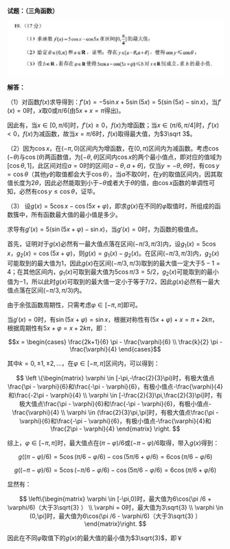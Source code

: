 
**试题：（三角函数）**

![](assets/2025年全国新课标Ⅰ卷/2025全国1卷数学最后一题.jpg)

**解答：**

（1）对函数$f(x)$求导得到：$f'(x) = -5\sin x + 5\sin (5x) = 5(\sin (5x) - \sin x)$，当$f'(x) = 0$时，$x$取$0$或$\pi / 6$(由$5x+x=\pi$得出)。

因此有，当$x \in [0,\pi / 6]$时，$f'(x) \ge 0$，$f(x)$为增函数；当$x \in (\pi / 6, \pi /4]$时，$f'(x) < 0$，$f(x)$为减函数，故当$x=\pi /6$时，$f(x)$取得最大值，为$3\sqrt 3$。

（2）因为$\cos x$，在$(-\pi,0)$区间内为增函数，在$(0,\pi)$区间内为减函数。考虑$\cos (-\theta )$与$\cos (\theta)$两函数值，为$[-\theta,\theta]$区间内$\cos x$的两个最小值点，即对应的值域为$[\cos \theta, 1]$，此区间对应$a=0$时的区间$[a - \theta, a + \theta]$，仅当$y=-\theta,\theta$时，有$\cos y = \cos \theta$（其他$y$的取值都会大于$\cos \theta$），当$a$不取$0$时，在$y$的取值区间内，因其取值长度为$2\theta$，因此必然能取到小于$-\theta$或者大于$\theta$的值，由$\cos x$函数的单调性可知，必然有$\cos y \le \cos \theta$，证毕。

（3） 设$g(x) = 5\cos x -\cos (5x + \varphi)$，即求$g(x)$在不同的$\varphi$取值时，所组成的函数簇中，所有函数最大值的最小值是多少。

求导有$g'(x) = 5(\sin (5x + \varphi) - \sin x)$，当$g'(x) = 0$时，为函数的极值点。

首先，证明对于$g(x)$必然有一最大值点落在区间$(-\pi/3, \pi/3)$内，设$g_1(x) = 5\cos x$，$g_2(x) = \cos (5x + \varphi)$，则$g(x) = g_1(x) - g_2(x)$。在区间$(-\pi/3, \pi/3)$内，$g_2(x)$可能取到的最大值为$1$，因此$g(x)$在区间$(-\pi/3, \pi/3)$取到的最大值一定大于$5 - 1 = 4$；在其他区间内，$g_1(x)$可取到最大值为$5\cos \pi/3 = 5/2$，$g_2(x)$可能取到的最小值为$-1$，所以此时$g(x)$可取到的最大值一定小于等于$7/2$，因此$g(x)$必然有一最大值点落在区间$(-\pi/3, \pi/3)$内。

由于余弦函数周期性，只需考虑$\varphi \in [-\pi, \pi]$即可。

当$g'(x) = 0$时，有$\sin (5x + \varphi) = \sin x$，根据对称性有$(5x + \varphi) + x = \pi + 2k\pi$，根据周期性有$5x + \varphi = x + 2k\pi$，即：

$$x = 
\begin{cases}
\frac{2k+1}{6} \pi - \frac{\varphi}{6} 
 \\
\frac{k}{2} \pi - \frac{\varphi}{4} 
\end{cases}$$

其中$k = 0, \pm 1, \pm 2, ...$，在$\varphi \in [-\pi, \pi]$区间内，可以得到：

$$
\left
\{\begin{matrix}
\varphi \in [-\pi,-\frac{2}{3}\pi)时，有极大值点\frac{\pi - \varphi}{6}和\frac{-\pi - \varphi}{6}，有极小值点-\frac{\varphi}{4}和\frac{-2\pi - \varphi}{4}
 \\
\varphi \in [-\frac{2}{3}\pi,\frac{2}{3}\pi]时，有极大值点\frac{\pi - \varphi}{6}和\frac{-\pi - \varphi}{6}，有极小值点-\frac{\varphi}{4}
 \\
\varphi \in (\frac{2}{3}\pi,\pi]时，有极大值点\frac{\pi - \varphi}{6}和\frac{-\pi - \varphi}{6}，有极小值点-\frac{\varphi}{4}和\frac{2\pi - \varphi}{4}
\end{matrix}
\right.
$$

综上，$\varphi \in [-\pi, \pi]$时，最大值点在$(\pi - \varphi)/6$或$(-\pi - \varphi)/6$取得，带入$g(x)$得到：

$$g((\pi - \varphi)/6) = 5\cos(\pi /6 - \varphi/6) - \cos(5\pi/6 + \varphi/6) = 6\cos(\pi /6 - \varphi/6)$$

$$g((-\pi - \varphi)/6) = 5\cos(-\pi /6 - \varphi/6) - \cos(5\pi/6 - \varphi/6) = 6\cos(\pi /6 + \varphi/6)$$

显然有：

$$
\left\{\begin{matrix}
\varphi \in [-\pi,0)时，最大值为6\cos(\pi /6 + \varphi/6)（大于3\sqrt{3} ）
 \\
\varphi = 0时，最大值为3\sqrt{3} 
 \\
\varphi \in (0,\pi]时，最大值为6\cos(\pi /6 - \varphi/6)（大于3\sqrt{3} ）
\end{matrix}\right.
$$

因此在不同$\varphi$取值下的$g(x)$的最大值的最小值为$3\sqrt{3}$，即￥
